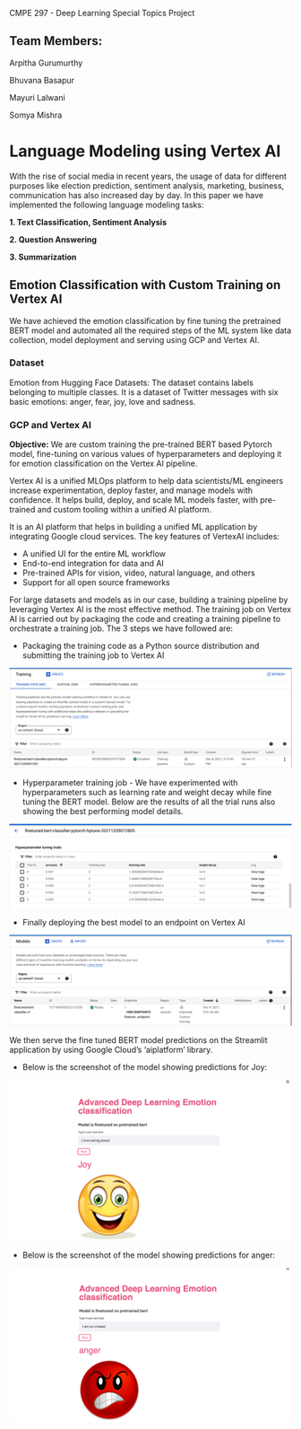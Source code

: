 CMPE 297 - Deep Learning Special Topics Project 

## Team Members:
Arpitha Gurumurthy

Bhuvana Basapur

Mayuri Lalwani

Somya Mishra

# Language Modeling using Vertex AI

With the rise of social media in recent years, the usage of data for different purposes like election prediction, sentiment analysis, marketing, business, communication has also increased day by day. In this paper we have implemented the following language modeling tasks:

**1. Text Classification, Sentiment Analysis**

**2. Question Answering**

**3. Summarization**

## Emotion Classification with Custom Training on Vertex AI

We have achieved the emotion classification by fine tuning the pretrained BERT model and automated all the required steps of the ML system like data collection, model deployment and serving using GCP and Vertex AI.

### Dataset

Emotion from Hugging Face Datasets: 
The dataset contains labels belonging to multiple classes. It is a dataset of Twitter messages with six basic emotions: anger, fear, joy, love and sadness.

### GCP and Vertex AI

**Objective:**
We are custom training the pre-trained BERT based Pytorch model, fine-tuning on various values of hyperparameters and deploying it for emotion classification on the Vertex AI pipeline.

Vertex AI is a unified MLOps platform to help data scientists/ML engineers increase experimentation, deploy faster, and manage models with confidence. It helps build, deploy, and scale ML models faster, with pre-trained and custom tooling within a unified AI platform. 

It is an AI platform that helps in building a unified ML application by integrating Google cloud services. The key features of VertexAI includes:
* A unified UI for the entire ML workflow
* End-to-end integration for data and AI
* Pre-trained APIs for vision, video, natural language, and others
* Support for all open source frameworks

For large datasets and models as in our case, building a training pipeline by leveraging Vertex AI is the most effective method. The training job on Vertex AI is carried out by packaging the code and creating a training pipeline to orchestrate a training job. The 3 steps we have followed are:

*	Packaging the training code as a Python source distribution and submitting the training job to Vertex AI

<img src="https://github.com/arpithagurumurthy/CMPE297_Project_TeamInvincibles/blob/main/Screenshots/Training_job.png">

*	Hyperparameter training job - We have experimented with hyperparameters such as learning rate and weight decay while fine tuning the BERT model. Below are the results of all the trial runs also showing the best performing model details.

<img src="https://github.com/arpithagurumurthy/CMPE297_Project_TeamInvincibles/blob/main/Screenshots/Hyperparameter_summary.png">

*	Finally deploying the best model to an endpoint on Vertex AI

<img src="https://github.com/arpithagurumurthy/CMPE297_Project_TeamInvincibles/blob/main/Screenshots/Deployed_model.png">

We then serve the fine tuned BERT model predictions on the Streamlit application by using Google Cloud’s ‘aiplatform’ library.

* Below is the screenshot of the model showing predictions for Joy:

<img src="https://github.com/arpithagurumurthy/CMPE297_Project_TeamInvincibles/blob/main/Screenshots/Joy_predictions.png">

* Below is the screenshot of the model showing predictions for anger:

<img src="https://github.com/arpithagurumurthy/CMPE297_Project_TeamInvincibles/blob/main/Screenshots/Anger_predictions.png">




